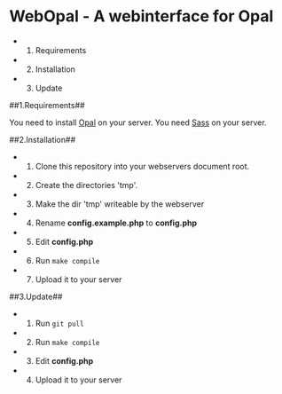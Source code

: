 WebOpal - A webinterface for Opal
==================================

- 1. Requirements
- 2. Installation
- 3. Update

##1.Requirements##

You need to install [Opal](https://projects.uebb.tu-berlin.de/opal/trac) on your server.
You need [Sass](http://sass-lang.com/) on your server.

##2.Installation##

- 1. Clone this repository into your webservers document root.
- 2. Create the directories 'tmp'.
- 3. Make the dir 'tmp' writeable by the webserver
- 4. Rename **config.example.php** to **config.php**
- 5. Edit **config.php**
- 6. Run `make compile`
- 7. Upload it to your server

##3.Update##
- 1. Run `git pull`
- 2. Run `make compile`
- 3. Edit **config.php**
- 4. Upload it to your server

